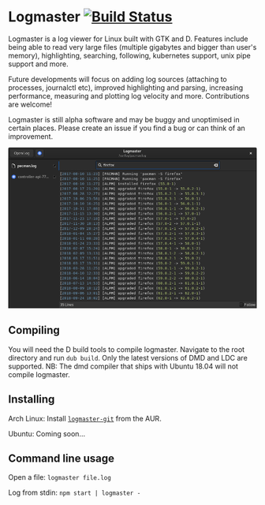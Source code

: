 # Logmaster [![Build Status](https://travis-ci.org/jonathanballs/logmaster.svg?branch=master)](https://travis-ci.org/jonathanballs/logmaster)

Logmaster is a log viewer for Linux built with GTK and D. Features include being able to read very large files (multiple gigabytes and bigger than user's memory), highlighting, searching, following, kubernetes support, unix pipe support and more.

Future developments will focus on adding log sources (attaching to processes, journalctl etc), improved highlighting and parsing, increasing performance, measuring and plotting log velocity and more. Contributions are welcome!

Logmaster is still alpha software and may be buggy and unoptimised in certain places. Please create an issue if you find a bug or can think of an improvement.

![Screenshot](/screenshot.png)

## Compiling
You will need the D build tools to compile logmaster. Navigate to the root directory and run `dub build`. Only the latest versions of DMD and LDC are supported. NB: The dmd compiler that ships with Ubuntu 18.04 will not compile logmaster.

## Installing
Arch Linux: Install [`logmaster-git`](https://aur.archlinux.org/packages/logmaster-git/) from the AUR.

Ubuntu: Coming soon...

## Command line usage
Open a file: `logmaster file.log`

Log from stdin: `npm start | logmaster -`

